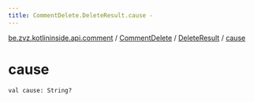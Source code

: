 ```yaml
---
title: CommentDelete.DeleteResult.cause - 
---
```


[be.zvz.kotlininside.api.comment](../../index.html) / [CommentDelete](../index.html) / [DeleteResult](index.html) / [cause](./cause.html)

# cause

`val cause: String?`